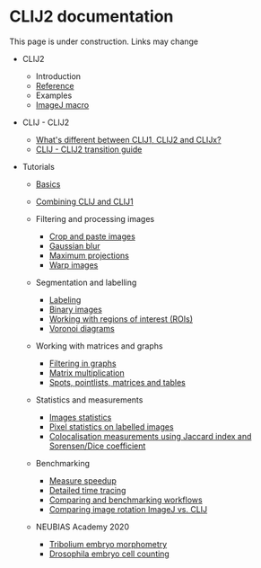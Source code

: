 # CLIJ2 documentation

This page is under construction. Links may change

* CLIJ2
  * Introduction
  * [Reference](https://clij.github.io/clij2-docs/reference)
  * Examples
   * [ImageJ macro](https://github.com/clij/clij2-docs/tree/master/src/main/macro)
 
* CLIJ - CLIJ2 
  * [What's different between CLIJ1, CLIJ2 and CLIJx?](https://clij.github.io/clij2-docs/clij12xAPIcomparison)
  * [CLIJ - CLIJ2 transition guide](clij2_transition_notes)

* Tutorials
  * [Basics](https://clij.github.io/clij2-docs/md/basics/)
  * [Combining CLIJ and CLIJ1](https://clij.github.io/clij2-docs/md/clij1_clij2_combination/)
  * Filtering and processing images
    * [Crop and paste images](https://clij.github.io/clij2-docs/md/crop_and_paste/)
    * [Gaussian blur](https://clij.github.io/clij2-docs/md/blur/)
    * [Maximum projections](https://clij.github.io/clij2-docs/md/maxiumProjection/)
    * [Warp images](https://clij.github.io/clij2-docs/md/applyVectorFieldMD/)

  * Segmentation and labelling
    * [Labeling](https://clij.github.io/clij2-docs/md/labeling/)
    * [Binary images](https://clij.github.io/clij2-docs/md/binary_processing/)
    * [Working with regions of interest (ROIs)](https://clij.github.io/clij2-docs/md/working_with_rois/)
    * [Voronoi diagrams](https://clij.github.io/clij2-docs/md/voronoi/)

  * Working with matrices and graphs
    * [Filtering in graphs](https://clij.github.io/clij2-docs/md/filtering_in_graphs/)
    * [Matrix multiplication](https://clij.github.io/clij2-docs/md/matrix_multiply/)
    * [Spots, pointlists, matrices and tables](https://clij.github.io/clij2-docs/md/spots_pointlists_matrices_tables/)
    
  * Statistics and measurements
    * [Images statistics](https://clij.github.io/clij2-docs/md/image_statistics/)
    * [Pixel statistics on labelled images](https://clij.github.io/clij2-docs/md/measure_statistics/)
    * [Colocalisation measurements using Jaccard index and Sorensen/Dice coefficient](https://clij.github.io/clij2-docs/md/measure_overlap/)

  * Benchmarking
    * [Measure speedup](https://clij.github.io/clij2-docs/md/benchmarking/)
    * [Detailed time tracing](https://clij.github.io/clij2-docs/md/time_tracing/)
    * [Comparing and benchmarking workflows](https://clij.github.io/clij2-docs/md/compare_workflows/)
    * [Comparing image rotation ImageJ vs. CLIJ](https://clij.github.io/clij2-docs/md/rotate_comparison/)
    
  * NEUBIAS Academy 2020
    * [Tribolium embryo morphometry](https://clij.github.io/clij2-docs/md/tribolium_morphometry/)
    * [Drosophila embryo cell counting](https://clij.github.io/clij2-docs/md/drosophila_max_cylinder_projection/)


